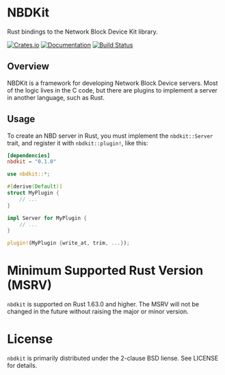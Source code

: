 # NBDKit

Rust bindings to the Network Block Device Kit library.

[![Crates.io](https://img.shields.io/crates/v/nbdkit.svg)](https://crates.io/crates/nbdkit)
[![Documentation](https://docs.rs/nbdkit/badge.svg)](https://docs.rs/nbdkit)
[![Build Status](https://api.cirrus-ci.com/github/libguestfs/nbdkit.svg)](https://cirrus-ci.com/github/libguestfs/nbdkit)

## Overview

NBDKit is a framework for developing Network Block Device servers.  Most of
the logic lives in the C code, but there are plugins to implement a server
in another language, such as Rust.

## Usage

To create an NBD server in Rust, you must implement the `nbdkit::Server`
trait, and register it with `nbdkit::plugin!`, like this:

```toml
[dependencies]
nbdkit = "0.1.0"
```

```rust
use nbdkit::*;

#[derive(Default)]
struct MyPlugin {
    // ...
}

impl Server for MyPlugin {
    // ...
}

plugin!(MyPlugin {write_at, trim, ...});
```

# Minimum Supported Rust Version (MSRV)

`nbdkit` is supported on Rust 1.63.0 and higher.  The MSRV will not be
changed in the future without raising the major or minor version.

# License

`nbdkit` is primarily distributed under the 2-clause BSD liense.  See
LICENSE for details.
